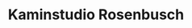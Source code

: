 ---
title: "Kaminstudio Rosenbusch"
url: /nordhausen/kaminstudio-rosenbusch/
shop: Kamine & Öfen
---